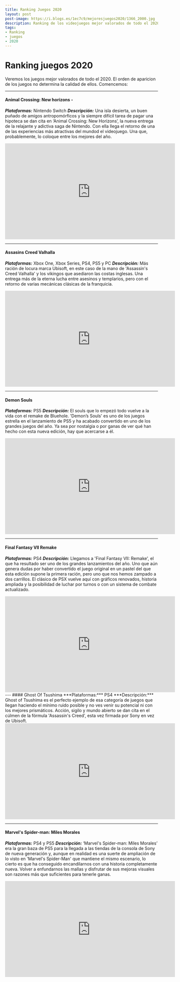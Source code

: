 ```yaml
---
title: Ranking Juegos 2020
layout: post
post-image: https://i.blogs.es/1ec7c9/mejoresjuegos2020/1366_2000.jpg
description: Ranking de los videojuegos mejor valorados de todo el 2020
tags:
- Ranking
- juegos
- 2020
---
```


# Ranking juegos 2020
Veremos los juegos mejor valorados de todo el 2020. El orden de aparicion de los juegos no determina la calidad de ellos.
Comencemos:

---

#### Animal Crossing: New horizons -
***Plataformas:*** Nintendo Switch
***Descripción:***
Una isla desierta, un buen puñado de amigos antropomórficos y la siempre difícil tarea de pagar una hipoteca se dan cita en ‘Animal Crossing: New Horizons’, la nueva entrega de la relajante y adictiva saga de Nintendo. Con ella llega el retorno de una de las experiencias más atractivas del mundod el videojuego. Una que, probablemente, lo coloque entre los mejores del año.
<iframe width="560" height="315" src="https://youtu.be/5YPxiTLMcdg" frameborder="0" allow="accelerometer; encrypted-media; gyroscope; picture-in-picture" allowfullscreen></iframe>

---
#### Assasins Creed Valhalla
***Plataformas:*** Xbox One, Xbox Series, PS4, PS5 y PC
***Descripción:***
Más ración de locura marca Ubisoft, en este caso de la mano de 'Assassin's Creed Valhalla' y los vikingos que asediaron las costas inglesas. Una entrega más de la eterna lucha entre asesinos y templarios, pero con el retorno de varias mecánicas clásicas de la franquicia. 
<iframe width="560" height="315" src="https://youtu.be/NsfXjarFUHE" frameborder="0" allow="accelerometer; encrypted-media; gyroscope; picture-in-picture" allowfullscreen></iframe>

---
#### Demon Souls
***Plataformas:*** PS5
***Descripción:***
 El souls que lo empezó todo vuelve a la vida con el remake de Bluehole. 'Demon’s Souls' es uno de los juegos estrella en el lanzamiento de PS5 y ha acabado convertido en uno de los grandes juegos del año. Ya sea por nostalgia o por ganas de ver qué han hecho con esta nueva edición, hay que acercarse a él. 
<iframe width="560" height="315" src="https://youtu.be/NsfXjarFUHE" frameborder="0" allow="accelerometer; autoplay; encrypted-media; gyroscope; picture-in-picture" allowfullscreen></iframe>

---
#### Final Fantasy VII Remake
***Plataformas:*** PS4
***Descripción:***
Llegamos a 'Final Fantasy VII: Remake', el que ha resultado ser uno de los grandes lanzamientos del año. Uno que aún genera dudas por haber convertido el juego original en un pastel del que esta edición supone la primera ración, pero uno que nos hemos zampado a dos carrillos. El clásico de PSX vuelve aquí con gráficos renovados, historia ampliada y la posibilidad de luchar por turnos o con un sistema de combate actualizado. 
<iframe width="560" height="315" src="https://youtu.be/eHdaWMP7D2s" frameborder="0" allow="accelerometer; encrypted-media; gyroscope; picture-in-picture" allowfullscreen></iframe>
---
#### Ghost Of Tsushima
***Plataformas:*** PS4
***Descripción:***
Ghost of Tsushima es el perfecto ejemplo de esa categoría de juegos que llegan haciendo el mínimo ruido posible y no ves venir su potencial ni con los mejores prismáticos. Acción, sigilo y mundo abierto se dan cita en el cúlmen de la fórmula 'Assassin's Creed', esta vez firmada por Sony en vez de Ubisoft.
<iframe width="560" height="315" src="https://youtu.be/Zbq7BnsQhrw" frameborder="0" allow="accelerometer; encrypted-media; gyroscope; picture-in-picture" allowfullscreen></iframe>

---
#### Marvel's Spider-man: Miles Morales
***Plataformas:*** PS4 y PS5
***Descripción:***
‘Marvel's Spider-man: Miles Morales’ era la gran baza de PS5 para la llegada a las tiendas de la consola de Sony de nueva generación y, aunque en realidad es una suerte de ampliación de lo visto en 'Marvel's Spider-Man' que mantiene el mismo escenario, lo cierto es que ha conseguido encandilarnos con una historia completamente nueva. Volver a enfundarnos las mallas y disfrutar de sus mejoras visuales son razones más que suficientes para tenerle ganas.
<iframe width="560" height="315" src="https://youtu.be/gHzuHo80U2M" frameborder="0" allow="accelerometer; encrypted-media; gyroscope; picture-in-picture" allowfullscreen></iframe>